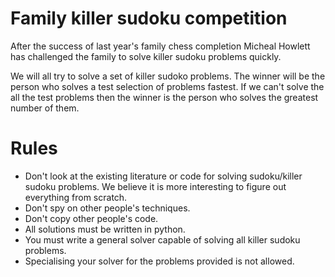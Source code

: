 Family killer sudoku competition
================================

After the success of last year's family chess completion 
Micheal Howlett has challenged the family to solve killer sudoku 
problems quickly.

We will all try to solve a set of killer sudoko problems. 
The winner will be the person who solves a test selection of problems 
fastest. If we can't solve the all the test problems then the winner 
is the person who solves the greatest number of them.

Rules
=====
- Don't look at the existing literature or code for solving sudoku/killer sudoku problems. We believe it is more interesting to figure out everything from scratch.
- Don't spy on other people's techniques.
- Don't copy other people's code.
- All solutions must be written in python.
- You must write a general solver capable of solving all killer sudoku problems. 
- Specialising your solver for the problems provided is not allowed.